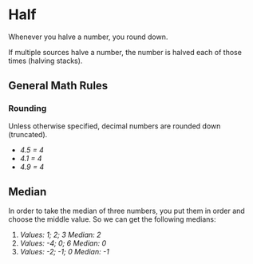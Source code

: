 # Half

Whenever you halve a number, you round down.

If multiple sources halve a number, the number is halved each of those times (halving stacks).

## General Math Rules

### Rounding

Unless otherwise specified, decimal numbers are rounded down (truncated).

- *4.5 = 4*
- *4.1 = 4*
- *4.9 = 4*

## Median

In order to take the median of three numbers, you put them in order and choose the middle value. So we can get the following medians:

1. *Values: 1; 2; 3 Median: 2*
2. *Values: -4; 0; 6 Median: 0*
3. *Values: -2; -1; 0 Median: -1*
